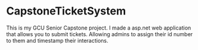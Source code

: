 # CapstoneTicketSystem
This is my GCU Senior Capstone project. I made a asp.net web application that allows you to submit tickets. Allowing admins to assign their id number to them and timestamp their interactions.
